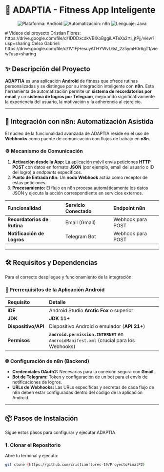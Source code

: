 # 📱 ADAPTIA - Fitness App Inteligente

<p align="center">
  <img src="https://img.shields.io/badge/Plataforma-Android-3DDC84?style=for-the-badge&logo=android" alt="Plataforma: Android">
  <img src="https://img.shields.io/badge/Automatización-n8n-FF6838?style=for-the-badge&logo=n8n" alt="Automatización: n8n">
  <img src="https://img.shields.io/badge/Lenguaje-%2FJava-7038FF?style=for-the-badge&" alt="Lenguaje: Java">
</p>
# Videos del proyecto
Cristian Flores: https://drive.google.com/file/d/1DDDxcdkVBIXoBggiLATeXa2rti_jtPjj/view?usp=sharing
Celso Gabriel: https://drive.google.com/file/d/1V1FjHesuyATHYWvL6st_2z5ymH0r6gT1/view?usp=sharing

## ✨ Descripción del Proyecto

**ADAPTIA** es una aplicación **Android** de fitness que ofrece rutinas personalizadas y se distingue por su integración inteligente con **n8n**. Esta herramienta de automatización permite un **sistema de recordatorios por email** y un **sistema de logros por Telegram**, mejorando significativamente la experiencia del usuario, la motivación y la adherencia al ejercicio.

---

## 🚀 Integración con n8n: Automatización Asistida

El núcleo de la funcionalidad avanzada de ADAPTIA reside en el uso de **Webhooks** como puente de comunicación con flujos de trabajo en **n8n**.

### ⚙️ Mecanismo de Comunicación

1.  **Activación desde la App:** La aplicación móvil envía peticiones **HTTP POST** con datos en formato **JSON** (por ejemplo, email del usuario o ID del logro) a *endpoints* específicos.
2.  **Punto de Entrada n8n:** Un **nodo Webhook** actúa como receptor de estas peticiones.
3.  **Procesamiento:** El flujo en n8n procesa automáticamente los datos JSON y ejecuta la acción correspondiente en servicios externos.

| Funcionalidad | Servicio Conectado | Endpoint n8n |
| :--- | :--- | :--- |
| **Recordatorios de Rutina** | Email (Gmail) | Webhook para POST |
| **Notificación de Logros** | Telegram Bot | Webhook para POST |

---

## 🛠️ Requisitos y Dependencias

Para el correcto despliegue y funcionamiento de la integración:

### 📱 Prerrequisitos de la Aplicación Android

| Requisito | Detalle |
| :--- | :--- |
| **IDE** | Android Studio **Arctic Fox** o superior |
| **JDK** | **JDK 11+** |
| **Dispositivo/API** | Dispositivo Android o emulador (**API 21+**) |
| **Permisos** | **`android.permission.INTERNET`** en `AndroidManifest.xml` (crucial para los Webhooks) |

### 🌐 Configuración de n8n (Backend)

* **Credenciales OAuth2:** Necesarias para la conexión segura con **Gmail**.
* **Bot de Telegram:** Token y configuración de un bot para el envío de notificaciones de logros.
* **URLs de Webhooks:** Las URLs específicas y secretas de cada flujo de n8n deben estar configuradas dentro del código de la aplicación Android.

---

## 📦 Pasos de Instalación

Sigue estos pasos para configurar y ejecutar ADAPTIA.

### 1. Clonar el Repositorio

Abre tu terminal y ejecuta:
```bash
git clone (https://github.com/cristianflores-19/ProyectoFinalP2)

